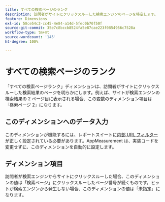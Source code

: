 ```yaml
---
title: すべての検索ページのランク
description: 訪問者がサイトにクリックスルーした検索エンジンのページを特定します。
feature: Dimensions
exl-id: 58ce54c3-cc45-4e84-a14d-5fec0b70f50f
source-git-commit: 35e7c8bccb8524fa5e87cae223f0854956c7528a
workflow-type: tm+mt
source-wordcount: '145'
ht-degree: 100%

---
```


# すべての検索ページのランク

「すべての検索ページランク」ディメンションは、訪問者がサイトにクリックスルーした検索結果のページを明らかにします。例えば、サイトが検索エンジンの検索結果の 2 ページ目に表示される場合、この変数のディメンション項目は「検索ページ 2」になります。

## このディメンションへのデータ入力

このディメンションが機能するには、レポートスイートに[内部 URL フィルター](/help/admin/admin/c-manage-report-suites/c-edit-report-suites/general/internal-url-filter-admin.md)が正しく設定されている必要があります。AppMeasurement は、実装コードを変更せずに、このディメンションを自動的に設定します。

## ディメンション項目

訪問者が検索エンジンからサイトにクリックスルーした場合、このディメンションの値は「検索ページ」にクリックスルーしたページ番号が続くものです。ヒットが検索エンジンから発生しない場合、このディメンションの値は「未指定」になります。
